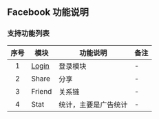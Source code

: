 ## Facebook 功能说明

### 支持功能列表

| 序号 | 模块 | 功能说明 | 备注 |
| :--: | -- | ------- | --- |
| 1 | [Login](Facebook/login.md) | 登录模块 | - |
| 2 | Share | 分享 | - |
| 3 | Friend | 关系链 | - |
| 4 | Stat | 统计，主要是广告统计 | - |

